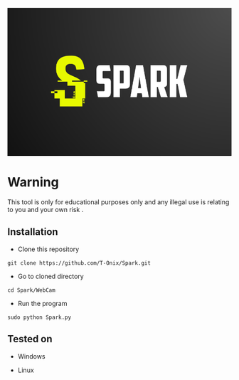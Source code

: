 <p align="center">
    <img src="Logo/Spark.png">
</p>

#
# Warning 

This tool is only for educational purposes only and any illegal use is relating to you and your own risk .

## Installation 

- Clone this repository
```
git clone https://github.com/T-Onix/Spark.git
```
- Go to cloned directory
```
cd Spark/WebCam
```
- Run the program
```
sudo python Spark.py
```

## Tested on

- Windows 

- Linux